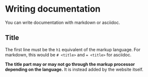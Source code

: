 # Writing documentation

You can write documentation with markdown or asciidoc.

## Title
The first line must be the `h1` equivalent of the markup language.
For markdown, this would be `# <title>` and `= <title>` for asciidoc.

**The title part may or may not go through the markup processor depending on the language.** It is instead added by the website itself.
